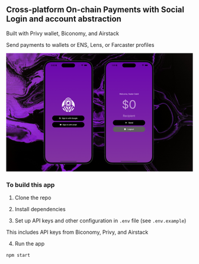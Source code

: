 ## Cross-platform On-chain Payments with Social Login and account abstraction

Built with Privy wallet, Biconomy, and Airstack

Send payments to wallets or ENS, Lens, or Farcaster profiles

![Cross-platform On-chain Payments with Social Login and account abstraction](header.png)

### To build this app

1. Clone the repo

2. Install dependencies

3. Set up API keys and other configuration in `.env` file (see `.env.example`)

This includes API keys from Biconomy, Privy, and Airstack

4. Run the app

```sh
npm start
```
